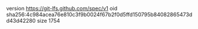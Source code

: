 version https://git-lfs.github.com/spec/v1
oid sha256:4c984acea76e810c3f9b0024f67b2f0d5ffd150795b84082865473dd43d42280
size 1754
